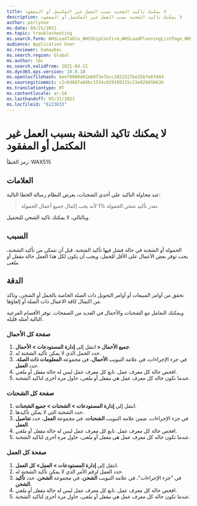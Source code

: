 ```yaml
---
title: لا يمكنك تاكيد الشحنة بسبب العمل غير المكتمل أو المفقود
description: لا يمكنك تاكيد الشحنة بسبب العمل غير المكتمل أو المفقود
author: perlynne
ms.date: 04/21/2021
ms.topic: troubleshooting
ms.search.form: WHSLoadTable_WHSShipConfirm,WHSLoadPlanningListPage_WHSShipConfirm,WHSLoadPlanningWorkbench_WHSShipConfirm,WHSTransportLoad_WHSShipConfirm,WHSShipPlanningListPage_WHSShipConfirm,WHSShipmentDetails_WHSShipConfirm,WHSWorkTable_WHSShipConfirm,WHSWorkTableListPage_WHSShipConfirm,Dialog_WHSOutboundShipConfirmController_WHSOutboundShipConfirm, WHSContainerCloseDiag_WHSShipConfirm
audience: Application User
ms.reviewer: kamaybac
ms.search.region: Global
ms.author: lbc
ms.search.validFrom: 2021-04-21
ms.dyn365.ops.version: 10.0.18
ms.openlocfilehash: beef0909d41e69f3e7bcc1021527be35b7e6fd44
ms.sourcegitcommit: c2c6d687a89bc1534c029109315c23e92865b63b
ms.translationtype: HT
ms.contentlocale: ar-SA
ms.lasthandoff: 05/31/2021
ms.locfileid: "6123833"
---
```

# <a name="you-cant-confirm-a-shipment-because-of-incomplete-or-missing-work"></a>لا يمكنك تاكيد الشحنة بسبب العمل غير المكتمل أو المفقود

رمز الخطأ: WAX515

## <a name="symptoms"></a>العلامات

عند محاولة التاكيد علي أحدي الشحنات، يعرض النظام رسالة الخطا التالية:

> تعذر تأكيد شحن الحمولة %1 لأنه يجب إكمال جميع أعمال الحمولة.

وبالتالي، لا يمكنك تاكيد الشحن للتحميل.

## <a name="cause"></a>السبب

الحمولة أو الشحنة في حالة فشل فيها تأكيد الشحنة. قبل أن تتمكن من تأكيد الشحنة، يجب توفر بعض الأعمال على الأقل للحمل، ويجب أن يكون لكل هذا العمل حالة *مقفل* أو *ملغى*.

## <a name="resolution"></a>الدقة

تحقق من أوامر المبيعات أو أوامر التحويل ذات الصلة الخاصة بالحمل أو الشحن، وتاكد من اكتمال كافة الاعمال ذات الصلة أو إلغاؤها.

ويمكنك التعامل مع الشحنات والأحمال في العديد من الصفحات. توفر الأقسام الفرعية التالية أمثله قليله.

### <a name="all-loads-page"></a>صفحة كل الأحمال

1. انتقل إلى **إدارة المستودعات \> الأحمال‏‎ \> جميع الأحمال‏‎**.
1. حدد الحمل الذي لا يمكن تأكيد الشحنة له.
1. في جزء الإجراءات، في علامة التبويب **الأحمال**، في مجموعة **المعلومات ذات الصلة**، حدد **العمل**.
1. افحص حالة كل معرف عمل. تابع كل معرف عمل ليس له حالة *مقفل* أو *ملغي*.
1. عندما تكون حاله كل معرف عمل هي *مقفل* أو *ملغى*، حاول مرة أخرى لتاكيد الشحنة.

### <a name="all-shipments-page"></a>صفحة كل الشحنات

1. انتقل إلى **إدارة المستودعات \> الشحنات \> جميع الشحنات**.
1. حدد الشحنة التي لا يمكن تأكيدها.
1. في جزء الإجراءات، ضمن علامة التبويب **الشحنات**، في مجموعة **العمل**، حدد **تفاصيل العمل**.
1. افحص حالة كل معرف عمل. تابع كل معرف عمل ليس له حالة *مقفل* أو *ملغي*.
1. عندما تكون حاله كل معرف عمل هي *مقفل* أو *ملغى*، حاول مرة أخرى لتاكيد الشحنة.

### <a name="all-work-page"></a>صفحة كل العمل

1. انتقل إلى **إدارة المستودعات \> العمل\> كل العمل**.
1. حدد العمل لرقم الأمر الذي لا يمكن تأكيد الشحنة له.
1. في "جزء الإجراءات"، في علامة التبويب **الشحن**، في مجموعة **الشحن**، حدد **تأكيد الشحن**.
1. افحص حالة كل معرف عمل. تابع كل معرف عمل ليس له حالة *مقفل* أو *ملغي*.
1. عندما تكون حاله كل معرف عمل هي *مقفل* أو *ملغى*، حاول مرة أخرى لتاكيد الشحنة.
